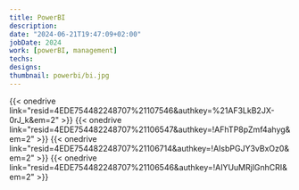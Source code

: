 ```yaml
---
title: PowerBI
description: 
date: "2024-06-21T19:47:09+02:00"
jobDate: 2024
work: [powerBI, management]
techs: 
designs: 
thumbnail: powerbi/bi.jpg
---
```

 
{{< onedrive link="resid=4EDE754482248707%21107546&authkey=%21AF3LkB2JX-0rJ_k&em=2" >}}
{{< onedrive link="resid=4EDE754482248707%21106547&authkey=!AFhTP8pZmf4ahyg&em=2" >}}
{{< onedrive link="resid=4EDE754482248707%21106714&authkey=!AIsbPGJY3vBxOz0&em=2" >}}
{{< onedrive link="resid=4EDE754482248707%21106546&authkey=!AIYUuMRjlGnhCRI&em=2" >}}